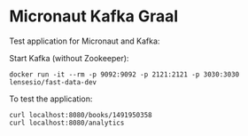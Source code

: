 # Micronaut Kafka Graal #

Test application for Micronaut and Kafka:

Start Kafka (without Zookeeper):

```
docker run -it --rm -p 9092:9092 -p 2121:2121 -p 3030:3030 lensesio/fast-data-dev
```

To test the application:

```
curl localhost:8080/books/1491950358
curl localhost:8080/analytics
```
